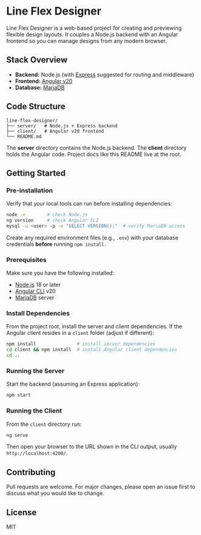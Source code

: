 # Line Flex Designer

Line Flex Designer is a web-based project for creating and previewing flexible design layouts. It couples a Node.js backend with an Angular frontend so you can manage designs from any modern browser.

## Stack Overview

- **Backend:** Node.js (with [Express](https://expressjs.com/) suggested for routing and middleware)
- **Frontend:** [Angular v20](https://angular.io/)
- **Database:** [MariaDB](https://mariadb.org/)

## Code Structure

```
line-flex-designer/
├── server/   # Node.js + Express backend
├── client/   # Angular v20 frontend
└── README.md
```

The **server** directory contains the Node.js backend. The **client** directory holds the Angular code. Project docs like this README live at the root.

## Getting Started

### Pre-installation
Verify that your local tools can run before installing dependencies:

```bash
node -v        # check Node.js
ng version     # check Angular CLI
mysql -u <user> -p -e "SELECT VERSION();"  # verify MariaDB access
```

Create any required environment files (e.g., `.env`) with your database credentials **before** running `npm install`.

### Prerequisites

Make sure you have the following installed:

- [Node.js](https://nodejs.org/) 18 or later
- [Angular CLI](https://angular.io/cli) v20
- [MariaDB](https://mariadb.org/) server

### Install Dependencies

From the project root, install the server and client dependencies. If the Angular client resides in a `client` folder (adjust if different):

```bash
npm install               # install server dependencies
cd client && npm install  # install Angular client dependencies
cd ..
```

### Running the Server

Start the backend (assuming an Express application):

```bash
npm start
```

### Running the Client

From the `client` directory run:

```bash
ng serve
```

Then open your browser to the URL shown in the CLI output, usually `http://localhost:4200/`.

## Contributing

Pull requests are welcome. For major changes, please open an issue first to discuss what you would like to change.

## License

MIT
